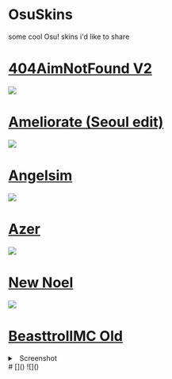 # OsuSkins
some cool Osu! skins i'd like to share


# [404AimNotFound V2](https://s.put.re/AJLzZA8V.osk)
![](https://i.imgur.com/nT71KBx.png)

# [Ameliorate (Seoul edit)](https://s.put.re/Yv3XN5iF.osk)
![](https://i.imgur.com/pMrjK2L.png) 

# [Angelsim](https://s.put.re/ir2HwkZp.osk) 
![](https://i.imgur.com/lsQZSsb.png) 

# [Azer](https://s.put.re/wXsY7AWE.osk)
![](https://i.imgur.com/JzD0zSc.png) 

# [New Noel](https://s.put.re/NYSWvkiV.osk)
![](https://i.imgur.com/mRNexg3.png) 

# [BeasttrollMC Old]() 
<details>
<summary>
<a class="btnfire small stroke"><em class="fas fa-chevron-circle-down"></em>&nbsp;&nbsp;Screenshot</a>    
</summary>
![](https://i.imgur.com/S7kIBSm.png) 

</details>
# []() 
![]() 

# []() 
![]() 

# []() 
![]() 

# []() 
![]() 

# []() 
![]() 

# []() 
![]() 

